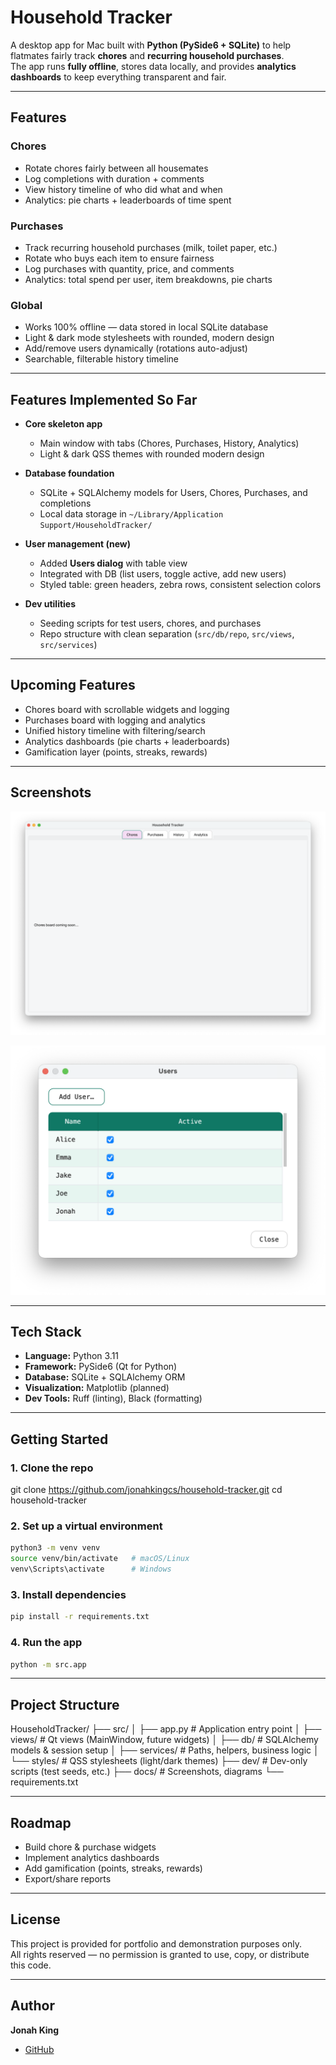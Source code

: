 # Household Tracker

A desktop app for Mac built with **Python (PySide6 + SQLite)** to help flatmates fairly track **chores** and **recurring household purchases**.  
The app runs **fully offline**, stores data locally, and provides **analytics dashboards** to keep everything transparent and fair.

---

## Features

### Chores
- Rotate chores fairly between all housemates  
- Log completions with duration + comments  
- View history timeline of who did what and when  
- Analytics: pie charts + leaderboards of time spent  

### Purchases
- Track recurring household purchases (milk, toilet paper, etc.)  
- Rotate who buys each item to ensure fairness  
- Log purchases with quantity, price, and comments  
- Analytics: total spend per user, item breakdowns, pie charts  

### Global
- Works 100% offline — data stored in local SQLite database  
- Light & dark mode stylesheets with rounded, modern design  
- Add/remove users dynamically (rotations auto-adjust)  
- Searchable, filterable history timeline  

---

## Features Implemented So Far

- **Core skeleton app**  
  - Main window with tabs (Chores, Purchases, History, Analytics)  
  - Light & dark QSS themes with rounded modern design  

- **Database foundation**  
  - SQLite + SQLAlchemy models for Users, Chores, Purchases, and completions  
  - Local data storage in `~/Library/Application Support/HouseholdTracker/`  

- **User management (new)**  
  - Added **Users dialog** with table view  
  - Integrated with DB (list users, toggle active, add new users)  
  - Styled table: green headers, zebra rows, consistent selection colors

- **Dev utilities**  
  - Seeding scripts for test users, chores, and purchases  
  - Repo structure with clean separation (`src/db/repo`, `src/views`, `src/services`)  

---

## Upcoming Features

- Chores board with scrollable widgets and logging  
- Purchases board with logging and analytics  
- Unified history timeline with filtering/search  
- Analytics dashboards (pie charts + leaderboards)  
- Gamification layer (points, streaks, rewards)  

---

## Screenshots
<p align="center">
  <img src="docs/screenshot_main.png" width="600" alt="Main Window screenshot">
</p>
<p align="center">
  <img src="docs/screenshot_user_settings.png" width="600" alt="Main Window screenshot">
</p>

---

## Tech Stack

- **Language:** Python 3.11  
- **Framework:** PySide6 (Qt for Python)  
- **Database:** SQLite + SQLAlchemy ORM  
- **Visualization:** Matplotlib (planned)  
- **Dev Tools:** Ruff (linting), Black (formatting)  

---

## Getting Started

### 1. Clone the repo
git clone https://github.com/jonahkingcs/household-tracker.git
cd household-tracker

### 2. Set up a virtual environment
```bash
python3 -m venv venv
source venv/bin/activate   # macOS/Linux
venv\Scripts\activate      # Windows
```

### 3. Install dependencies
```bash
pip install -r requirements.txt
```

### 4. Run the app
```bash
python -m src.app
```

---

## Project Structure

HouseholdTracker/
├── src/
│   ├── app.py              # Application entry point
│   ├── views/              # Qt views (MainWindow, future widgets)
│   ├── db/                 # SQLAlchemy models & session setup
│   ├── services/           # Paths, helpers, business logic
│   └── styles/             # QSS stylesheets (light/dark themes)
├── dev/                    # Dev-only scripts (test seeds, etc.)
├── docs/                   # Screenshots, diagrams
└── requirements.txt

---

## Roadmap

- Build chore & purchase widgets
- Implement analytics dashboards
- Add gamification (points, streaks, rewards)
- Export/share reports

---

## License

This project is provided for portfolio and demonstration purposes only.  
All rights reserved — no permission is granted to use, copy, or distribute this code.

---

## Author

**Jonah King**
- [GitHub](https://github.com/jonahkingcs)